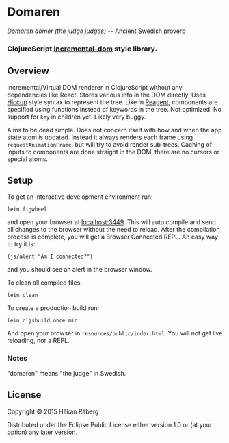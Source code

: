 # Domaren

*Domaren dömer (the judge judges)*
-- Ancient Swedish proverb

### ClojureScript [incremental-dom](google.github.io/incremental-dom) style library.


## Overview

Incremental/Virtual DOM renderer in ClojureScript without any dependencies like React. Stores various info in the DOM directly. Uses [Hiccup](https://github.com/weavejester/hiccup) style syntax to represent the tree. Like in [Reagent](https://github.com/reagent-project/reagent), components are specified using functions instead of keywords in the tree. Not optimized. No support for `key` in children yet. Likely very buggy.

Aims to be dead simple. Does not concern itself with how and when the app state atom is updated. Instead it always renders each frame using `requestAnimationFrame`, but will try to avoid render sub-trees. Caching of inputs to components are done straight in the DOM, there are no cursors or special atoms.


## Setup

To get an interactive development environment run:

    lein figwheel

and open your browser at [localhost:3449](http://localhost:3449/).
This will auto compile and send all changes to the browser without the
need to reload. After the compilation process is complete, you will
get a Browser Connected REPL. An easy way to try it is:

    (js/alert "Am I connected?")

and you should see an alert in the browser window.

To clean all compiled files:

    lein clean

To create a production build run:

    lein cljsbuild once min

And open your browser in `resources/public/index.html`. You will not
get live reloading, nor a REPL.

### Notes

"domaren" means "the judge" in Swedish.

## License

Copyright © 2015 Håkan Råberg

Distributed under the Eclipse Public License either version 1.0 or (at your option) any later version.
